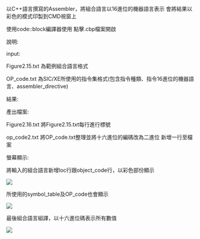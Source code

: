 以C++語言撰寫的Assembler，將組合語言以16進位的機器語言表示
會將結果以彩色的模式印製到CMD視窗上

使用code::block編譯器使用  點擊.cbp檔案開啟

說明:

input:

Figure2.15.txt 為範例組合語言格式

OP_code.txt 為SIC/XE所使用的指令集格式(包含指令種類、指令16進位的機器語言、assembler_directive)

結果:

產出檔案:

Figure2.16.txt 將Figure2.15.txt每行進行標號

op_code2.txt   將OP_code.txt整理並將十六進位的編碼改為二進位 新增一行至檔案

螢幕顯示:

將輸入的組合語言新增loc行跟object_code行，以彩色部份顯示

![](https://github.com/a84959947mp45/SIC-XE-Assembler/blob/master/img/answerview1.PNG)


所使用的symbol_table及OP_code也會顯示

![](https://github.com/a84959947mp45/SIC-XE-Assembler/blob/master/img/answerview2.PNG)


最後組合語言組譯，以十六進位碼表示所有數值

![](https://github.com/a84959947mp45/SIC-XE-Assembler/blob/master/img/answerview3.PNG)

